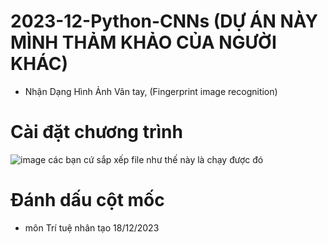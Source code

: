 # 2023-12-Python-CNNs (DỰ ÁN NÀY MÌNH THẢM KHẢO CỦA NGƯỜI KHÁC)
- Nhận Dạng Hình Ảnh Vân tay, (Fingerprint image recognition)
# Cài đặt chương trình
![image](https://github.com/hiepnx03/2023-12-Python-CNNs-Fingerprint-image-recognition/assets/71397941/2ff12a84-dd30-4be3-a0fe-fddc6a64a22b)
các bạn cứ sắp xếp file như thế này là chạy được đó
# Đánh dấu cột mốc
- môn Trí tuệ nhân tạo 18/12/2023
